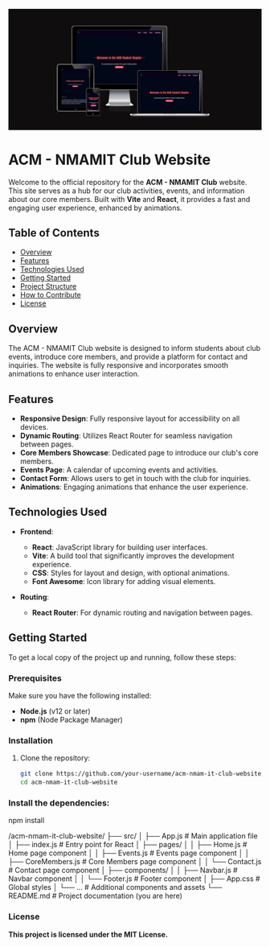 <p align="center">
  <img src="acm.jpg" alt="ACM NMAMIT Club Logo"/>
</p>

# ACM - NMAMIT Club Website

Welcome to the official repository for the **ACM - NMAMIT Club** website. This site serves as a hub for our club activities, events, and information about our core members. Built with **Vite** and **React**, it provides a fast and engaging user experience, enhanced by animations.

## Table of Contents
- [Overview](#overview)
- [Features](#features)
- [Technologies Used](#technologies-used)
- [Getting Started](#getting-started)
- [Project Structure](#project-structure)
- [How to Contribute](#how-to-contribute)
- [License](#license)

## Overview
The ACM - NMAMIT Club website is designed to inform students about club events, introduce core members, and provide a platform for contact and inquiries. The website is fully responsive and incorporates smooth animations to enhance user interaction.

## Features
- **Responsive Design**: Fully responsive layout for accessibility on all devices.
- **Dynamic Routing**: Utilizes React Router for seamless navigation between pages.
- **Core Members Showcase**: Dedicated page to introduce our club's core members.
- **Events Page**: A calendar of upcoming events and activities.
- **Contact Form**: Allows users to get in touch with the club for inquiries.
- **Animations**: Engaging animations that enhance the user experience.

## Technologies Used
- **Frontend**:
  - **React**: JavaScript library for building user interfaces.
  - **Vite**: A build tool that significantly improves the development experience.
  - **CSS**: Styles for layout and design, with optional animations.
  - **Font Awesome**: Icon library for adding visual elements.
  
- **Routing**:
  - **React Router**: For dynamic routing and navigation between pages.

## Getting Started
To get a local copy of the project up and running, follow these steps:

### Prerequisites
Make sure you have the following installed:
- **Node.js** (v12 or later)
- **npm** (Node Package Manager)

### Installation
1. Clone the repository:
   ```bash
   git clone https://github.com/your-username/acm-nmam-it-club-website.git
   cd acm-nmam-it-club-website
### Install the dependencies:
npm install



/acm-nmam-it-club-website/
├── src/
│   ├── App.js                # Main application file
│   ├── index.js              # Entry point for React
│   ├── pages/
│   │   ├── Home.js           # Home page component
│   │   ├── Events.js         # Events page component
│   │   ├── CoreMembers.js     # Core Members page component
│   │   └── Contact.js         # Contact page component
│   ├── components/
│   │   ├── Navbar.js          # Navbar component
│   │   └── Footer.js          # Footer component
│   ├── App.css                # Global styles
│   └── ...                    # Additional components and assets
└── README.md                 # Project documentation (you are here)
### License
**This project is licensed under the MIT License.**

